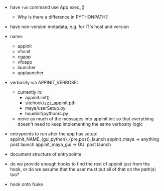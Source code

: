 
- have `run` command use App.exec_()
    - Why is there a difference in PYTHONPATH?
    
- have non-version metadata, e.g. for IT's host and version

- name:
    - appinit
    - vfxinit
    - cgapp
    - vfxapp
    - launcher
    - applauncher

- verbosity via APPINIT_VERBOSE:
    - currently in:
        - appinit:init()
        - sitehook/zzz_appinit.pth
        - maya/userSetup.py
        - houdinit/pythonrc.py
    - move as much of the messages into appinit:init so that everything
      doesn't need to keep implementing the same verbosity logic

- entrypoints to run after the app has setup:
    appinit_NAME_{gui,python}_{pre,post}_launch
    appinit_maya -> anything post launch
    appinit_maya_gui -> GUI post launch

- document structure of entrypoints

- do we provide enough hooks to find the rest of appinit just from the hook,
  or do we assume that the user must put all of that on the path(s) too?

- hook onto Nuke

